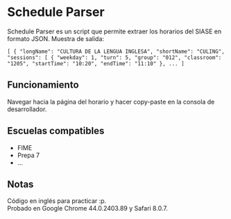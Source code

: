 Schedule Parser
===============

Schedule Parser es un script que permite extraer los horarios del SIASE en formato JSON.
Muestra de salida:

`[
  {
    "longName": "CULTURA DE LA LENGUA INGLESA",
    "shortName": "CULING",
    "sessions": [
      {
        "weekday": 1,
        "turn": 5,
        "group": "012",
        "classroom": "1205",
        "startTime": "10:20",
        "endTime": "11:10"
      },
      ...
 ]`

## Funcionamiento

Navegar hacia la página del horario y hacer copy-paste en la consola de desarrollador.

## Escuelas compatibles

* FIME
* Prepa 7
* ...

## Notas
Código en inglés para practicar :p.  
Probado en Google Chrome  44.0.2403.89 y Safari  8.0.7.
